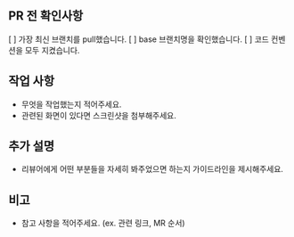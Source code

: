 ## PR 전 확인사항
[ ] 가장 최신 브랜치를 pull했습니다.
[ ] base 브랜치명을 확인했습니다.
[ ] 코드 컨벤션을 모두 지켰습니다.

## 작업 사항
- 무엇을 작업했는지 적어주세요.
- 관련된 화면이 있다면 스크린샷을 첨부해주세요.

## 추가 설명
- 리뷰어에게 어떤 부분들을 자세히 봐주었으면 하는지 가이드라인을 제시해주세요.

## 비고
- 참고 사항을 적어주세요. (ex. 관련 링크, MR 순서)
